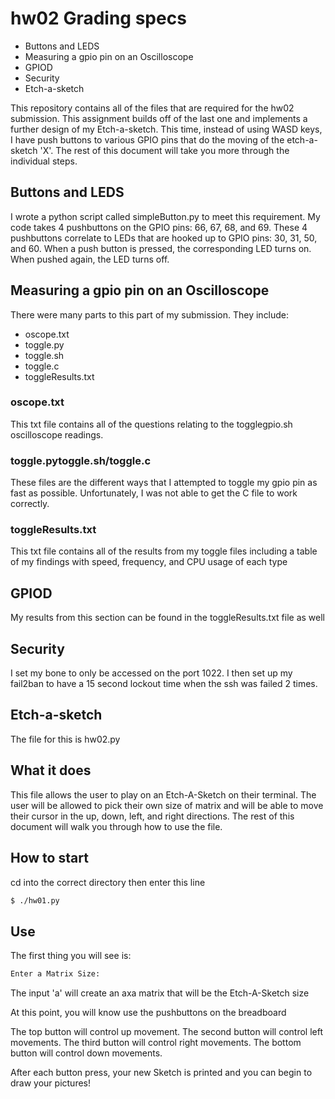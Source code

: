 # hw02 Grading specs
- Buttons and LEDS
- Measuring a gpio pin on an Oscilloscope
- GPIOD
- Security
- Etch-a-sketch

This repository contains all of the files that are required for the hw02 submission. This assignment builds off of the last one and implements a further design of my Etch-a-sketch. This time, instead of using WASD keys, I have push buttons to various GPIO pins that do the moving of the etch-a-sketch 'X'. The rest of this document will take you more through the individual steps.

## Buttons and LEDS
I wrote a python script called simpleButton.py to meet this requirement. My code takes 4 pushbuttons on the GPIO pins: 66, 67, 68, and 69. These 4 pushbuttons correlate to LEDs that are hooked up to GPIO pins: 30, 31, 50, and 60. When a push button is pressed, the corresponding LED turns on. When pushed again, the LED turns off.

## Measuring a gpio pin on an Oscilloscope
There were many parts to this part of my submission. They include:
- oscope.txt
- toggle.py
- toggle.sh
- toggle.c
- toggleResults.txt

### oscope.txt
This txt file contains all of the questions relating to the togglegpio.sh oscilloscope readings.

### toggle.pytoggle.sh/toggle.c
These files are the different ways that I attempted to toggle my gpio pin as fast as possible. Unfortunately, I was not able to get the C file to work correctly.

### toggleResults.txt
This txt file contains all of the results from my toggle files including a table of my findings with speed, frequency, and CPU usage of each type

## GPIOD
My results from this section can be found in the toggleResults.txt file as well

## Security
I set my bone to only be accessed on the port 1022. I then set up my fail2ban to have a 15 second lockout time when the ssh was failed 2 times.

## Etch-a-sketch
The file for this is hw02.py

## What it does
This file allows the user to play on an Etch-A-Sketch on their terminal. The user will be allowed to pick their own size of matrix and will be able to move their cursor in the up, down, left, and right directions. The rest of this document will walk you through how to use the file.

## How to start
cd into the correct directory then enter this line
```bash
$ ./hw01.py
```
## Use
The first thing you will see is:
```python
Enter a Matrix Size:
```
The input 'a' will create an axa matrix that will be the Etch-A-Sketch size

At this point, you will know use the pushbuttons on the breadboard

The top button will control up movement.
The second button will control left movements.
The third button will control right movements.
The bottom button will control down movements.

After each button press, your new Sketch is printed and you can begin to draw your pictures!